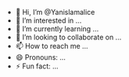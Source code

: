 - 👋 Hi, I’m @Yanislamalice
- 👀 I’m interested in ...
- 🌱 I’m currently learning ...
- 💞️ I’m looking to collaborate on ...
- 📫 How to reach me ...
- 😄 Pronouns: ...
- ⚡ Fun fact: ...

<!---
Yanislamalice/Yanislamalice is a ✨ special ✨ repository because its `README.md` (this file) appears on your GitHub profile.
You can click the Preview link to take a look at your changes.
--->
